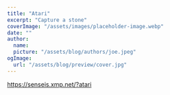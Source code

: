 ```yaml
---
title: "Atari"
excerpt: "Capture a stone"
coverImage: "/assets/images/placeholder-image.webp"
date: ""
author:
  name:
  picture: "/assets/blog/authors/joe.jpeg"
ogImage:
  url: "/assets/blog/preview/cover.jpg"
---
```


https://senseis.xmp.net/?atari
